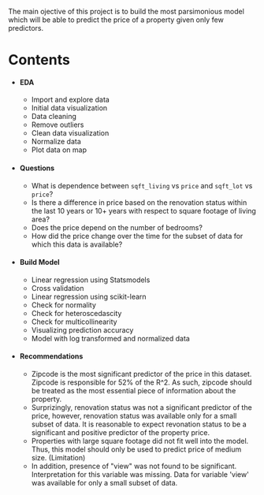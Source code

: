 The main ojective of this project is to build the most parsimonious model which will be able to predict the price of a property given only few predictors.



# Contents
* #### EDA
  * Import and explore data
  * Initial data visualization
  * Data cleaning
  * Remove outliers
  * Clean data visualization
  * Normalize data
  * Plot data on map
* #### Questions
  * What is dependence between `sqft_living` vs `price` and `sqft_lot` vs `price`?
  * Is there a difference in price based on the renovation status within the last 10 years or 10+ years with respect to square footage of living area?
  * Does the price depend on the number of bedrooms?
  * How did the price change over the time for the subset of data for which this data is available?
* #### Build Model
  * Linear regression using Statsmodels
  * Cross validation
  * Linear regression using scikit-learn
  * Check for normality
  * Check for heteroscedascity
  * Check for multicollinearity
  * Visualizing prediction accuracy
  * Model with log transformed and normalized data
* #### Recommendations
  * Zipcode is the most significant predictor of the price in this dataset. Zipcode is responsible for 52% of the R^2. As such, zipcode should be treated as the most essential piece of information about the property.
  * Surprizingly, renovation status was not a significant predictor of the price, however, renovation status was available only for a small subset of data. It is reasonable to expect revonation status to be a significant and positive predictor of the property price.
  * Properties with large square footage did not fit well into the model. Thus, this model should only be used to predict price of medium size. (Limitation)
  * In addition, presence of "view" was not found to be significant. Interpretation for this variable was missing. Data for variable 'view' was available for only a small subset of data.